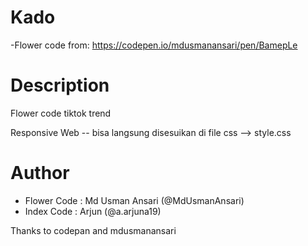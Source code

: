 # Kado
-Flower code from: https://codepen.io/mdusmanansari/pen/BamepLe


# Description
Flower code tiktok trend 

Responsive Web -- bisa langsung disesuikan di file css --> style.css

# Author
- Flower Code : Md Usman Ansari (@MdUsmanAnsari)
- Index Code : Arjun (@a.arjuna19)

Thanks to codepan and mdusmanansari
